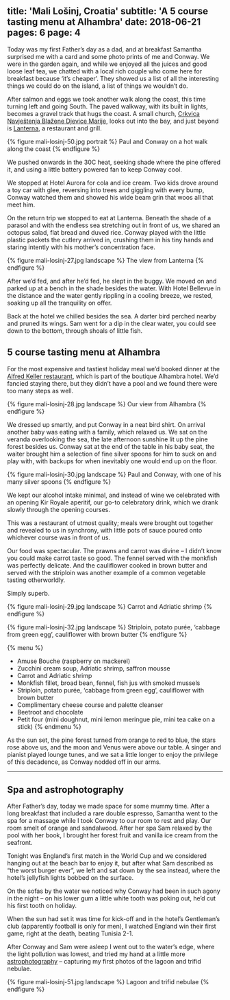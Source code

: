 title: 'Mali Lošinj, Croatia'
subtitle: 'A 5 course tasting menu at Alhambra'
date: 2018-06-21
pages: 6
page: 4
---

Today was my first Father’s day as a dad, and at breakfast Samantha surprised me with a card and some photo prints of me and Conway. We were in the garden again, and while we enjoyed all the juices and good loose leaf tea, we chatted with a local rich couple who come here for breakfast because ‘it’s cheaper’. They showed us a list of all the interesting things we could do on the island, a list of things we wouldn’t do.

After salmon and eggs we took another walk along the coast, this time turning left and going South. The paved walkway, with its built in lights, becomes a gravel track that hugs the coast. A small church, [Crkvica Navještenja Blažene Djevice Marije](https://www.visitlosinj.hr/hr/crkvica-navjestenja-bl-djevice-marije-annunziata.aspx), looks out into the bay, and just beyond is [Lanterna](https://www.tripadvisor.co.uk/Restaurant_Review-g297514-d3450913-Reviews-Lanterna_Grill-Mali_Losinj_Losinj_Island_Kvarner_Bay_Islands_Primorje_Gorski_Kota.html), a restaurant and grill.

{% figure mali-losinj-50.jpg portrait %}
Paul and Conway on a hot walk along the coast
{% endfigure %}

We pushed onwards in the 30C heat, seeking shade where the pine offered it, and using a little battery powered fan to keep Conway cool.

We stopped at Hotel Aurora for cola and ice cream. Two kids drove around a toy car with glee, reversing into trees and giggling with every bump, Conway watched them and showed his wide beam grin that woos all that meet him.

On the return trip we stopped to eat at Lanterna. Beneath the shade of a parasol and with the endless sea stretching out in front of us, we shared an octopus salad, flat bread and duved rice. Conway played with the little plastic packets the cutlery arrived in, crushing them in his tiny hands and staring intently with his mother’s concentration face.

{% figure mali-losinj-27.jpg landscape %}
The view from Lanterna
{% endfigure %}

After we’d fed, and after he’d fed, he slept in the buggy. We moved on and parked up at a bench in the shade besides the water. With Hotel Bellevue in the distance and the water gently rippling in a cooling breeze, we rested, soaking up all the tranquility on offer.

Back at the hotel we chilled besides the sea. A darter bird perched nearby and pruned its wings. Sam went for a dip in the clear water, you could see down to the bottom, through shoals of little fish.

## 5 course tasting menu at Alhambra

For the most expensive and tastiest holiday meal we’d booked dinner at the [Alfred Keller restaurant](https://www.losinj-hotels.com/en/dining/restaurant-alfred-keller/), which is part of the boutique Alhambra hotel. We’d fancied staying there, but they didn’t have a pool and we found there were too many steps as well.

{% figure mali-losinj-28.jpg landscape %}
Our view from Alhambra
{% endfigure %}

We dressed up smartly, and put Conway in a neat bird shirt. On arrival another baby was eating with a family, which relaxed us. We sat on the veranda overlooking the sea, the late afternoon sunshine lit up the pine forest besides us. Conway sat at the end of the table in his baby seat, the waiter brought him a selection of fine silver spoons for him to suck on and play with, with backups for when inevitably one would end up on the floor.

{% figure mali-losinj-30.jpg landscape %}
Paul and Conway, with one of his many silver spoons
{% endfigure %}

We kept our alcohol intake minimal, and instead of wine we celebrated with an opening Kir Royale aperitif, our go-to celebratory drink, which we drank slowly through the opening courses.

This was a restaurant of utmost quality; meals were brought out together and revealed to us in synchrony, with little pots of sauce poured onto whichever course was in front of us.

Our food was spectacular. The prawns and carrot was divine – I didn’t know you could make carrot taste so good. The fennel served with the monkfish was perfectly delicate. And the cauliflower cooked in brown butter and served with the striploin was another example of a common vegetable tasting otherworldly.

Simply superb.

{% figure mali-losinj-29.jpg landscape %}
Carrot and Adriatic shrimp
{% endfigure %}

{% figure mali-losinj-32.jpg landscape %}
Striploin, potato purée, ‘cabbage from green egg’, cauliflower with brown butter
{% endfigure %}

{% menu %}
* Amuse Bouche (raspberry on mackerel)
* Zucchini cream soup, Adriatic shrimp, saffron mousse
* Carrot and Adriatic shrimp
* Monkfish fillet, broad bean, fennel, fish jus with smoked mussels
* Striploin, potato purée, ‘cabbage from green egg’, cauliflower with brown butter
* Complimentary cheese course and palette cleanser
* Beetroot and chocolate
* Petit four (mini doughnut, mini lemon meringue pie, mini tea cake on a stick)
{% endmenu %}

As the sun set, the pine forest turned from orange to red to blue, the stars rose above us, and the moon and Venus were above our table. A singer and pianist played lounge tunes, and we sat a little longer to enjoy the privilege of this decadence, as Conway nodded off in our arms.

---

## Spa and astrophotography

After Father’s day, today we made space for some mummy time. After a long breakfast that included a rare double espresso, Samantha went to the spa for a massage while I took Conway to our room to rest and play. Our room smelt of orange and sandalwood. After her spa Sam relaxed by the pool with her book, I brought her forest fruit and vanilla ice cream from the seafront.

Tonight was England’s first match in the World Cup and we considered hanging out at the beach bar to enjoy it, but after what Sam described as “the worst burger ever”, we left and sat down by the sea instead, where the hotel’s jellyfish lights bobbed on the surface.

On the sofas by the water we noticed why Conway had been in such agony in the night – on his lower gum a little white tooth was poking out, he’d cut his first tooth on holiday.

When the sun had set it was time for kick-off and in the hotel’s Gentleman’s club (apparently football is only for men), I watched England win their first game, right at the death, beating Tunisia 2-1.

After Conway and Sam were asleep I went out to the water’s edge, where the light pollution was lowest, and tried my hand at a little more [astrophotography](https://paulhayes.photography/albums/astro/) – capturing my first photos of the lagoon and trifid nebulae.

{% figure mali-losinj-51.jpg landscape %}
Lagoon and trifid nebulae
{% endfigure %}
